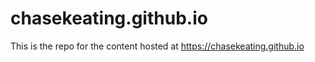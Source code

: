 # chasekeating.github.io

This is the repo for the content hosted at https://chasekeating.github.io
